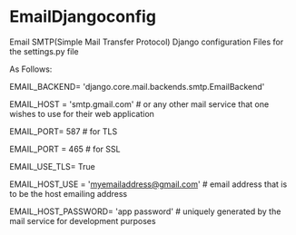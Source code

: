 # EmailDjangoconfig
Email SMTP(Simple Mail Transfer Protocol) Django configuration Files for the settings.py file

As Follows:


EMAIL_BACKEND= 'django.core.mail.backends.smtp.EmailBackend'


EMAIL_HOST = 'smtp.gmail.com' # or any other mail service that one wishes to use for their web application


EMAIL_PORT= 587 # for TLS


EMAIL_PORT = 465 # for SSL


EMAIL_USE_TLS= True


EMAIL_HOST_USE = 'myemailaddress@gmail.com' # email address that is to be the host emailing address


EMAIL_HOST_PASSWORD= 'app password' # uniquely generated by the mail service for development purposes
